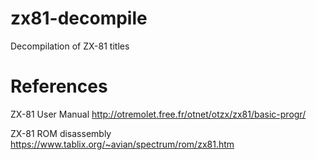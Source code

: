 # zx81-decompile
Decompilation of ZX-81 titles

# References

ZX-81 User Manual <http://otremolet.free.fr/otnet/otzx/zx81/basic-progr/>

ZX-81 ROM disassembly <https://www.tablix.org/~avian/spectrum/rom/zx81.htm>
